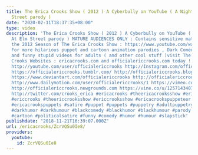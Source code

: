 ```yaml
---
title: The Erica Crooks Show ( 2012 ) A Cyberbully on YouTube ( A Nightmare At Elm
  Street parody )
date: "2020-02-11T18:37:35+08:00"
type: video
description: 'The Erica Crooks Show ( 2012 ) A Cyberbully on YouTube ( A Nightmare
  At Elm Street parody ) MATURE AUDIENCES ONLY : Contains sensitive material From
  the 2012 Season of The Erica Crooks Show : https://www.youtube.com/watch?v=9DVzKIvYnlk
  For more hilarious puppet and cartoon animation parodies , Dark Comedy humor , satires
  and funny stupid videos for adults ( and other cool stuff )visit The Official Erica
  Crooks Websites : ericacrooks.com and officialericcrooks.com today ! http://facebook.com/officialericcrooks
  http://youtube.com/user/officialericcrooks http://Instagram.com/officialericcrooks/
  https://officialericcrooks.tumblr.com/ http://officialericcrooks.blogspot.com/ https://officialericcrooks.wordpress.com
  https://www.deviantart.com/officialericcrooks http://officialericcrooks.newgrounds.com/follow
  http://www.dailymotion.com/user/officialericcrooks/1 https://vimeo.com/officialericcrooks
  http://officialericcrooks.newgrounds.com https://vine.co/u/1257143407999610880 https://www.pinterest.com/officialec1/
  http://twitter.com/crooks_erica #ericacrooks #theericacrooksshow #ericacrooksshow
  #ericcrooks #theericcrooksshow #ericcrooksshow #ericacrookspuppeteer #ericacrookspuppet
  #ericacrookspuppets #satire #puppet #puppets #puppetry #adultpuppetry #darkcomedy
  #darkhumor #darkhumour #blackcomedy #blackhumor #blackhumour #parody #parodies #cartoons
  #cartoon #politicalsatire #funny #comedy #humor #humour #slapstick'
publishdate: "2018-11-21T16:39:07.000Z"
url: /ericacrooks/ZcrVQSu0Ie8/
providers:
  youtube:
    id: ZcrVQSu0Ie8
---
```

